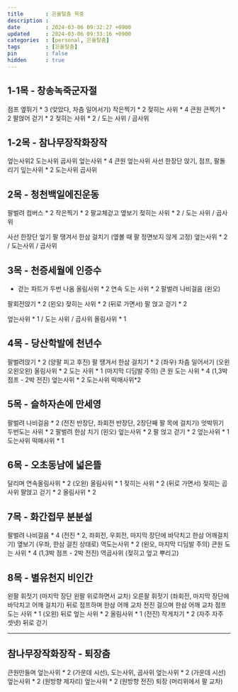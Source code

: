 ```yaml
---
title       : 은율탈춤 목중
description : 
date        : 2024-03-06 09:32:27 +0900
updated     : 2024-03-06 09:33:16 +0900
categories  : [personal, 은율탈춤]
tags        : [은율탈춤]
pin         : false
hidden      : true
---
```


## 1-1목 - 창송녹죽군자절
점프  옆뛰기 * 3 (앚았다, 차츰 일어서기)
작은찍기 * 2
젖히는 사위 * 4 큰원
큰찍기 * 2
팔얹어 걷기 * 2
젖히는 사위 * 2 / 도는 사위 / 곱사위 

## 1-2목 - 참나무장작화장작
엎는사위2 도는사위 곱사위
엎는사위 * 4 큰원
엎는사위 사선 한장단
앉기, 점프, 팔돌리기
잎는사위 * 2 도는사위 곱사위

## 2목 - 청천백일에진운동
팔벌려 컴버스 * 2
작은찍기 * 2
팔교체걷고 옆보기
젖히는 사위 * 2 / 도는 사위 / 곱사위

사선 한장단 엎기
팔 땡겨서 한삼 걸치기 (옆볼 때 팔 정면보지 않게 고정)
엎는사위 * 2 / 도는사위 / 곱사위

## 3목 - 천증세월에 인증수
- 걷는 파트가 두번 나옴
올림사위 * 2
연속 도는 사위 * 2
팔벌려 나비걸음 (왼오)

팔회전앉기 * 2 (왼오)
젖히는 사위 * 2 (뒤로 가면서)
팔 얹고 걷기 * 2

엎는사위 * 1 / 도는 사위 / 곱사위
올림사위 * 1

## 4목 - 당산학발에 천년수
팔벌려앉기 * 2 (양팔 피고 후진)
팔 땡겨서 한삼 걸치기 * 2 (좌우)
차츰 일어서기 (오왼 오왼오왼)
올림사위 * 2
도는 사위 * 1 (마지막 디딤발 주의)
큰 원 도는 사위 * 4 (1,3박 점프 - 2박 전진)
엎는사위 * 2 도는사위
떡매사위*2

## 5목 - 슬하자손에 만세영
팔벌려 나비걸음 * 2 (전진 반장단, 좌회전 반장단, 2장단째 팔 목에 걸치기)
엇박뛰기
두번도는 사위 * 2
팔벌려 한삼 치기 (왼오)
엎는사위 * 2
팔 얹고 걷기 * 2
엎는사위 * 1 도는사위 
떡매사위 * 1

## 6목 - 오초동남에 넓은뜰
달리며 연속올림사위 * 2 (오왼)
올림사위 * 1
젖히는 사위 * 2 (뒤로 가면서)
젖히는 곱사위
팔얹고 걷기 * 2
올림사위 * 2

## 7목 - 화간접무 분분설
팔벌려 나비걸음 * 4 (전진 * 2, 좌회전, 우회전, 마지막 장단에 바닥치고 한삼 어깨걸치기)
옆보기 (우좌, 한삼 걸친 상태로)
역도는사위 * 2 (왼오, 마지막 디딤발 주의)
큰원 도는 사위 * 4 (1,3박 점프 - 2박 전진)
역곱사위 (젖히고 엎고 뿌리고)

## 8목 - 별유천지 비인간
왼팔 휘젓기 (마지막 장단 왼팔 위로하면서 교차)
오른팔 휘젓기 (좌회전, 마지막 장단에 바닥치고 어깨 걸치기)
뒤로 점프하며 한삼 어깨 교차
전진 걸으며 한삼 어깨 교차
점프 도는 사위 * 1 (오왼)
뒤로 엎는 사위 * 2
올림사위 * 1 (전진)
작게치기 * 2 (자주 자주 셋넷)
뒤로 걷기


---

## 참나무장작화장작 - 퇴장춤
큰원만들며 엎는사위 * 2 (가운데 시선), 도는사위, 곱사위
엎는사위 * 2 (가운데 시선)
엎는사위 * 2 (원방향 제자리)
엎는사위 * 2 (원방향 전진)
퇴장 (머리위에서 팔 교차)
